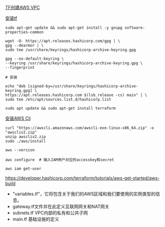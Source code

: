 

[TF创建AWS VPC](https://juejin.cn/post/7114240460880609287)


[安装tf](https://developer.hashicorp.com/terraform/tutorials/aws-get-started/install-cli)
```
sudo apt-get update && sudo apt-get install -y gnupg software-properties-common

wget -O- https://apt.releases.hashicorp.com/gpg | \
gpg --dearmor | \
sudo tee /usr/share/keyrings/hashicorp-archive-keyring.gpg

gpg --no-default-keyring \
--keyring /usr/share/keyrings/hashicorp-archive-keyring.gpg \
--fingerprint

# 安装

echo "deb [signed-by=/usr/share/keyrings/hashicorp-archive-keyring.gpg] \
https://apt.releases.hashicorp.com $(lsb_release -cs) main" | \
sudo tee /etc/apt/sources.list.d/hashicorp.list

sudo apt update && sudo apt-get install terraform

```

[安装AWS Cli](https://docs.aws.amazon.com/cli/latest/userguide/getting-started-install.html)

```
curl "https://awscli.amazonaws.com/awscli-exe-linux-x86_64.zip" -o "awscliv2.zip"
unzip awscliv2.zip
sudo ./aws/install

aws --version

aws configure  # 输入IAM用户对应的accesskey和secret

aws iam get-user
```
https://developer.hashicorp.com/terraform/tutorials/aws-get-started/aws-build

- "variables.tf"，它将包含关于我们的AWS区域和我们要使用的实例类型的信息。
- gateway.tf文件并在此定义互联网网关和NAT网关
- subnets.tf VPC内部的私有和公共子网
- main.tf 基础设施的定义